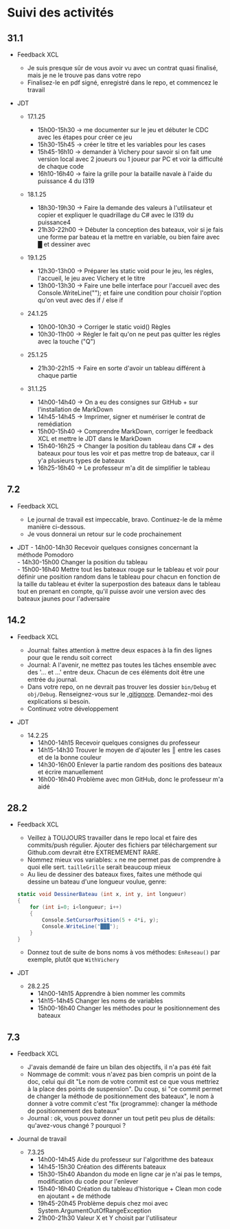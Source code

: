 # Suivi des activités

## 31.1

- Feedback XCL
    - Je suis presque sûr de vous avoir vu avec un contrat quasi finalisé, mais je ne le trouve pas dans votre repo
    - Finalisez-le en pdf signé, enregistré dans le repo, et commencez le travail

- JDT
    - 17.1.25
        - 15h00-15h30 -> me documenter sur le jeu et débuter le CDC avec les étapes pour créer ce jeu
        - 15h30-15h45 -> créer le titre et les variables pour les cases
        - 15h45-16h10 -> demander à Vichery pour savoir si on fait une version local avec 2 joueurs ou 1 joueur par PC et voir la difficulté de chaque code
        - 16h10-16h40 -> faire la grille pour la bataille navale à l'aide du puissance 4 du I319
    
    - 18.1.25
        - 18h30-19h30 -> Faire la demande des valeurs à l'utilisateur et copier et expliquer le quadrillage du C# avec le I319 du puissance4
        - 21h30-22h00 -> Débuter la conception des bateaux, voir si je fais une forme par bateau et la mettre en variable, ou bien faire avec █ et dessiner avec
    
    - 19.1.25
        - 12h30-13h00 -> Préparer les static void pour le jeu, les régles, l'accueil, le jeu avec Vichery et le titre
        - 13h00-13h30 -> Faire une belle interface pour l'accueil avec des Console.WriteLine(""); et faire une condition pour choisir l'option qu'on veut avec des if / else if
    
    - 24.1.25
        - 10h00-10h30 -> Corriger le static void() Règles
        - 10h30-11h00 -> Régler le fait qu'on ne peut pas quitter les régles avec la touche ("Q")
    
    - 25.1.25
        - 21h30-22h15 -> Faire en sorte d'avoir un tableau différent à chaque partie
    
    - 31.1.25
        - 14h00-14h40 -> On a eu des consignes sur GitHub + sur l'installation de MarkDown
        - 14h45-14h45 -> Imprimer, signer et numériser le contrat de remédiation
        - 15h00-15h40 -> Comprendre MarkDown, corriger le feedback XCL et mettre le JDT dans le MarkDown
        - 15h40-16h25 -> Changer la position du tableau dans C# + des bateaux pour tous les voir et pas mettre trop de bateaux, car il y'a plusieurs types de bateaux 
        - 16h25-16h40 -> Le professeur m'a dit de simplifier le tableau
     
## 7.2

- Feedback XCL
    - Le journal de travail est impeccable, bravo. Continuez-le de la même manière ci-dessous.
    - Je vous donnerai un retour sur le code prochainement
 
- JDT
        - 14h00-14h30 Recevoir quelques consignes concernant la méthode Pomodoro  
        - 14h30-15h00 Changer la position du tableau  
        - 15h00-16h40 Mettre tout les bateaux rouge sur le tableau et voir pour définir une position random dans le tableau pour chacun en fonction de la taille du tableau et éviter la superpostion des bateaux dans le tableau tout en prenant en compte, qu'il puisse avoir une version avec des bateaux jaunes pour l'adversaire

## 14.2
- Feedback XCL
    - Journal: faites attention à mettre deux espaces à la fin des lignes pour que le rendu soit correct
    - Journal: A l'avenir, ne mettez pas toutes les tâches ensemble avec des '... et ...' entre deux. Chacun de ces éléments doit être une entrée du journal.
    - Dans votre repo, on ne devrait pas trouver les dossier `bin/Debug` et `obj/Debug`. Renseignez-vous sur le [.gitignore](https://talks.freelancerepublik.com/fichier-gitignore-git-comment-lutiliser/). Demandez-moi des explications si besoin.
    - Continuez votre développement
 
- JDT
    - 14.2.25
        - 14h00-14h15 Recevoir quelques consignes du professeur
        - 14h15-14h30 Trouver le moyen de d'ajouter les ║ entre les cases et de la bonne couleur
        - 14h30-16h00 Enlever la partie random des positions des bateaux et écrire manuellement
        - 16h00-16h40 Problème avec mon GitHub, donc le professeur m'a aidé

## 28.2
- Feedback XCL
    - Veillez à TOUJOURS travailler dans le repo local et faire des commits/push régulier. Ajouter des fichiers par téléchargement sur Github.com devrait être EXTREMEMENT RARE.
    - Nommez mieux vos variables: `x` ne me permet pas de comprendre à quoi elle sert. `tailleGrille` serait beaucoup mieux
    - Au lieu de dessiner des bateaux fixes, faites une méthode qui dessine un bateau d'une longueur voulue, genre:
    ```csharp
    static void DessinerBateau (int x, int y, int longueur)
    {
        for (int i=0; i<longueur; i++)
        {
            Console.SetCursorPosition(5 + 4*i, y);
            Console.WriteLine("███");
        }
    }
    ```
    - Donnez tout de suite de bons noms à vos méthodes: `EnReseau()` par exemple, plutôt que `WithVichery`

- JDT
    - 28.2.25
        - 14h00-14h15 Apprendre à bien nommer les commits
        - 14h15-14h45 Changer les noms de variables
        - 15h00-16h40 Changer les méthodes pour le positionnement des bateaux


## 7.3

- Feedback XCL
    - J'avais demandé de faire un bilan des objectifs, il n'a pas été fait
    - Nommage de commit: vous n'avez pas bien compris un point de la doc, celui qui dit "Le nom de votre commit est ce que vous mettriez à la place des points de suspension". Du coup, si "ce commit permet de changer la méthode de positionnement des bateaux", le nom à donner à votre commit c'est "fix (programme): changer la méthode de positionnement des bateaux"
    - Journal : ok, vous pouvez donner un tout petit peu plus de détails: qu'avez-vous changé ? pourquoi ?

- Journal de travail
    - 7.3.25
        - 14h00-14h45 Aide du professeur sur l'algorithme des bateaux
        - 14h45-15h30 Création des différents bateaux 
        - 15h30-15h40 Abandon du mode en ligne car je n'ai pas le temps, modification du code pour l'enlever
        - 15h40-16h40 Création du tableau d'historique + Clean mon code en ajoutant + de méthode
        - 19h45-20h45 Problème depuis chez moi avec System.ArgumentOutOfRangeException 
        - 21h00-21h30 Valeur X et Y choisit par l'utilisateur 